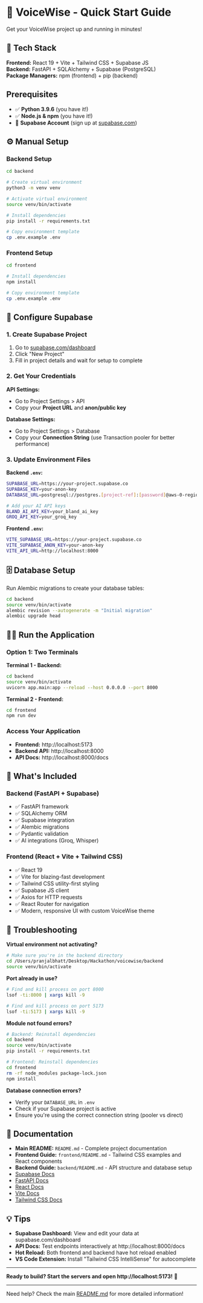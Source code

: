 # 🚀 VoiceWise - Quick Start Guide

Get your VoiceWise project up and running in minutes!

## 🎯 Tech Stack

**Frontend:** React 19 + Vite + Tailwind CSS + Supabase JS  
**Backend:** FastAPI + SQLAlchemy + Supabase (PostgreSQL)  
**Package Managers:** npm (frontend) + pip (backend)

## Prerequisites

- ✅ **Python 3.9.6** (you have it!)
- ✅ **Node.js & npm** (you have it!)
- 🔑 **Supabase Account** (sign up at [supabase.com](https://supabase.com))

## ⚙️ Manual Setup

### Backend Setup

```bash
cd backend

# Create virtual environment
python3 -m venv venv

# Activate virtual environment
source venv/bin/activate

# Install dependencies
pip install -r requirements.txt

# Copy environment template
cp .env.example .env
```

### Frontend Setup

```bash
cd frontend

# Install dependencies
npm install

# Copy environment template
cp .env.example .env
```

## 🔐 Configure Supabase

### 1. Create Supabase Project

1. Go to [supabase.com/dashboard](https://supabase.com/dashboard)
2. Click "New Project"
3. Fill in project details and wait for setup to complete

### 2. Get Your Credentials

**API Settings:**
- Go to Project Settings > API
- Copy your **Project URL** and **anon/public key**

**Database Settings:**
- Go to Project Settings > Database
- Copy your **Connection String** (use Transaction pooler for better performance)

### 3. Update Environment Files

**Backend `.env`:**
```bash
SUPABASE_URL=https://your-project.supabase.co
SUPABASE_KEY=your-anon-key
DATABASE_URL=postgresql://postgres.[project-ref]:[password]@aws-0-region.pooler.supabase.com:5432/postgres

# Add your AI API keys
BLAND_AI_API_KEY=your_bland_ai_key
GROQ_API_KEY=your_groq_key
```

**Frontend `.env`:**
```bash
VITE_SUPABASE_URL=https://your-project.supabase.co
VITE_SUPABASE_ANON_KEY=your-anon-key
VITE_API_URL=http://localhost:8000
```

## 🗄️ Database Setup

Run Alembic migrations to create your database tables:

```bash
cd backend
source venv/bin/activate
alembic revision --autogenerate -m "Initial migration"
alembic upgrade head
```

## 🏃‍♂️ Run the Application

### Option 1: Two Terminals

**Terminal 1 - Backend:**
```bash
cd backend
source venv/bin/activate
uvicorn app.main:app --reload --host 0.0.0.0 --port 8000
```

**Terminal 2 - Frontend:**
```bash
cd frontend
npm run dev
```

### Access Your Application

- **Frontend:** http://localhost:5173
- **Backend API:** http://localhost:8000
- **API Docs:** http://localhost:8000/docs

## 🎨 What's Included

### Backend (FastAPI + Supabase)
- ✅ FastAPI framework
- ✅ SQLAlchemy ORM
- ✅ Supabase integration
- ✅ Alembic migrations
- ✅ Pydantic validation
- ✅ AI integrations (Groq, Whisper)

### Frontend (React + Vite + Tailwind CSS)
- ✅ React 19
- ✅ Vite for blazing-fast development
- ✅ Tailwind CSS utility-first styling
- ✅ Supabase JS client
- ✅ Axios for HTTP requests
- ✅ React Router for navigation
- ✅ Modern, responsive UI with custom VoiceWise theme

## 🐛 Troubleshooting

**Virtual environment not activating?**
```bash
# Make sure you're in the backend directory
cd /Users/pranjalbhatt/Desktop/Hackathon/voicewise/backend
source venv/bin/activate
```

**Port already in use?**
```bash
# Find and kill process on port 8000
lsof -ti:8000 | xargs kill -9

# Find and kill process on port 5173
lsof -ti:5173 | xargs kill -9
```

**Module not found errors?**
```bash
# Backend: Reinstall dependencies
cd backend
source venv/bin/activate
pip install -r requirements.txt

# Frontend: Reinstall dependencies
cd frontend
rm -rf node_modules package-lock.json
npm install
```

**Database connection errors?**
- Verify your `DATABASE_URL` in `.env`
- Check if your Supabase project is active
- Ensure you're using the correct connection string (pooler vs direct)

## 📖 Documentation

- **Main README:** `README.md` - Complete project documentation
- **Frontend Guide:** `frontend/README.md` - Tailwind CSS examples and React components
- **Backend Guide:** `backend/README.md` - API structure and database setup
- [Supabase Docs](https://supabase.com/docs)
- [FastAPI Docs](https://fastapi.tiangolo.com/)
- [React Docs](https://react.dev/)
- [Vite Docs](https://vite.dev/)
- [Tailwind CSS Docs](https://tailwindcss.com/docs)

## 💡 Tips

- **Supabase Dashboard:** View and edit your data at supabase.com/dashboard
- **API Docs:** Test endpoints interactively at http://localhost:8000/docs
- **Hot Reload:** Both frontend and backend have hot reload enabled
- **VS Code Extension:** Install "Tailwind CSS IntelliSense" for autocomplete

---

**Ready to build? Start the servers and open http://localhost:5173!** 🚀

---

Need help? Check the main [README.md](./README.md) for more detailed information!
